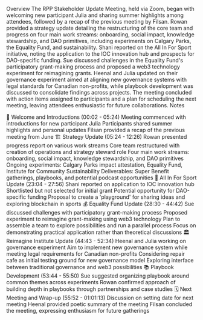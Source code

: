 Overview
The RPP Stakeholder Update Meeting, held via Zoom, began with welcoming new participant Julia and sharing summer highlights among attendees, followed by a recap of the previous meeting by Filsan. Rowan provided a strategy update detailing the restructuring of the core team and progress on four main work streams: onboarding, social impact, knowledge stewardship, and DAO primitives, including experiments on Calgary Parks, the Equality Fund, and sustainability. Shani reported on the All In For Sport initiative, noting the application to the IOC innovation hub and prospects for DAO-specific funding. Sue discussed challenges in the Equality Fund's participatory grant-making process and proposed a web3 technology experiment for reimagining grants. Heenal and Julia updated on their governance experiment aimed at aligning new governance systems with legal standards for Canadian non-profits, while playbook development was discussed to consolidate findings across projects. The meeting concluded with action items assigned to participants and a plan for scheduling the next meeting, leaving attendees enthusiastic for future collaborations.
Notes

🌟 Welcome and Introductions (00:02 - 05:24)
Meeting commenced with introductions for new participant Julia
Participants shared summer highlights and personal updates
Filsan provided a recap of the previous meeting from June
🏗️ Strategy Update (05:24 - 12:26)
Rowan presented progress report on various work streams
Core team restructured with creation of operations and strategy steward role
Four main work streams: onboarding, social impact, knowledge stewardship, and DAO primitives
Ongoing experiments: Calgary Parks impact attestation, Equality Fund, Institute for Community Sustainability
Deliverables: Super Benefit gatherings, playbooks, and potential podcast opportunities
🏅 All In For Sport Update (23:04 - 27:56)
Shani reported on application to IOC innovation hub
Shortlisted but not selected for initial grant
Potential opportunity for DAO-specific funding
Proposal to create a 'playground' for sharing ideas and exploring blockchain in sports
💰 Equality Fund Update (28:30 - 44:42)
Sue discussed challenges with participatory grant-making process
Proposed experiment to reimagine grant-making using web3 technology
Plan to assemble a team to explore possibilities and run a parallel process
Focus on demonstrating practical application rather than theoretical discussions
🏛️ Reimagine Institute Update (44:43 - 52:34)
Heenal and Julia working on governance experiment
Aim to implement new governance system while meeting legal requirements for Canadian non-profits
Considering repair cafe as initial testing ground for new governance model
Exploring interface between traditional governance and web3 possibilities
📚 Playbook Development (53:44 - 55:50)
Sue suggested organizing playbook around common themes across experiments
Rowan confirmed approach of building depth in playbooks through partnerships and case studies
🗓️ Next Meeting and Wrap-up (55:52 - 01:01:13)
Discussion on setting date for next meeting
Heenal provided poetic summary of the meeting
Filsan concluded the meeting, expressing enthusiasm for future gatherings